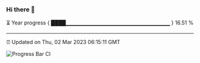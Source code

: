 ### Hi there 👋

⏳ Year progress { ████▁▁▁▁▁▁▁▁▁▁▁▁▁▁▁▁▁▁▁▁▁▁▁▁▁▁ } 16.51 %

---

⏰ Updated on Thu, 02 Mar 2023 06:15:11 GMT

![Progress Bar CI](https://github.com/liununu/liununu/workflows/Progress%20Bar%20CI/badge.svg)
